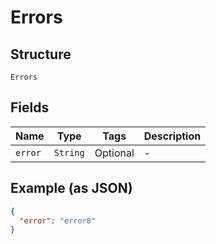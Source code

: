 
# Errors

## Structure

`Errors`

## Fields

| Name | Type | Tags | Description |
|  --- | --- | --- | --- |
| `error` | `String` | Optional | - |

## Example (as JSON)

```json
{
  "error": "error8"
}
```

